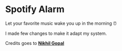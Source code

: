 # Spotify Alarm
Let your favorite music wake you up in the morning ⏰

I made few changes to make it adapt my system.

Credits goes to [**Nikhil Gopal**](http://nikhilgopal.com/applescript/utility/2011/08/03/show-and-tell-applescript-a-spotify-alarm-clock-on-mac.html)
